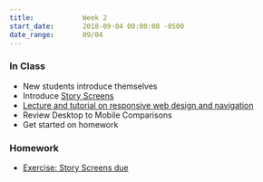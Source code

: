```yaml
---
title:            Week 2
start_date:       2018-09-04 00:00:00 -0500
date_range:       09/04
---
```


### In Class

- New students introduce themselves
- Introduce [Story Screens](../projects/story-screens)
- [Lecture and tutorial on responsive web design and navigation](../assets/lectures/lecture-1_mobile-design-history.pdf)
- Review Desktop to Mobile Comparisons
- Get started on homework

### Homework

- [Exercise: Story Screens due](../projects/story-screens)
